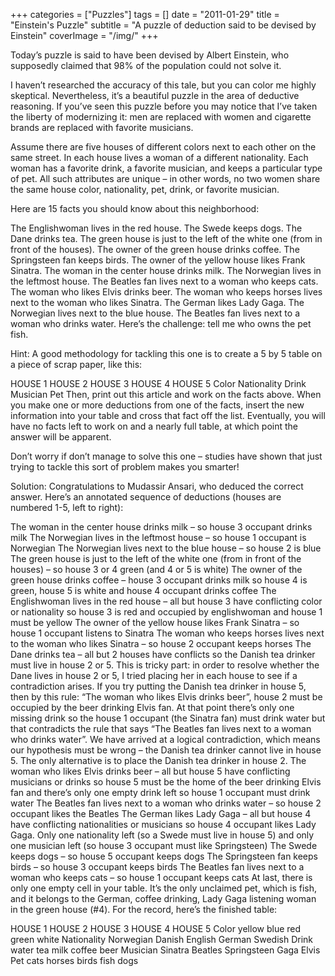 +++
categories = ["Puzzles"]
tags = []
date = "2011-01-29"
title = "Einstein's Puzzle"
subtitle = "A puzzle of deduction said to be devised by Einstein"
coverImage = "/img/"
+++

Today’s puzzle is said to have been devised by Albert Einstein, who supposedly claimed that 98% of the population could not solve it.
<!--more-->
I haven’t researched the accuracy of this tale, but you can color me highly skeptical. Nevertheless, it’s a beautiful puzzle in the area of deductive reasoning. If you’ve seen this puzzle before you may notice that I’ve taken the liberty of modernizing it: men are replaced with women and cigarette brands are replaced with favorite musicians.

Assume there are five houses of different colors next to each other on the same street. In each house lives a woman of a different nationality. Each woman has a favorite drink, a favorite musician, and keeps a particular type of pet. All such attributes are unique – in other words, no two women share the same house color, nationality, pet, drink, or favorite musician.

Here are 15 facts you should know about this neighborhood:

The Englishwoman lives in the red house.
The Swede keeps dogs.
The Dane drinks tea.
The green house is just to the left of the white one (from in front of the houses).
The owner of the green house drinks coffee.
The Springsteen fan keeps birds.
The owner of the yellow house likes Frank Sinatra.
The woman in the center house drinks milk.
The Norwegian lives in the leftmost house.
The Beatles fan lives next to a woman who keeps cats.
The woman who likes Elvis drinks beer.
The woman who keeps horses lives next to the woman who likes Sinatra.
The German likes Lady Gaga.
The Norwegian lives next to the blue house.
The Beatles fan lives next to a woman who drinks water.
Here’s the challenge: tell me who owns the pet fish.

Hint: A good methodology for tackling this one is to create a 5 by 5 table on a piece of scrap paper, like this:

HOUSE 1	HOUSE 2	HOUSE 3	HOUSE 4	HOUSE 5
Color
Nationality
Drink
Musician
Pet
Then, print out this article and work on the facts above. When you make one or more deductions from one of the facts, insert the new information into your table and cross that fact off the list. Eventually, you will have no facts left to work on and a nearly full table, at which point the answer will be apparent.

Don’t worry if don’t manage to solve this one – studies have shown that just trying to tackle this sort of problem makes you smarter!

Solution: Congratulations to Mudassir Ansari, who deduced the correct answer. Here’s an annotated sequence of deductions (houses are numbered 1-5, left to right):

The woman in the center house drinks milk – so house 3 occupant drinks milk
The Norwegian lives in the leftmost house – so house 1 occupant is Norwegian
The Norwegian lives next to the blue house – so house 2 is blue
The green house is just to the left of the white one (from in front of the houses) – so house 3 or 4 green (and 4 or 5 is white)
The owner of the green house drinks coffee – house 3 occupant drinks milk so house 4 is green, house 5 is white and house 4 occupant drinks coffee
The Englishwoman lives in the red house – all but house 3 have conflicting color or nationality so house 3 is red and occupied by englishwoman and house 1 must be yellow
The owner of the yellow house likes Frank Sinatra – so house 1 occupant listens to Sinatra
The woman who keeps horses lives next to the woman who likes Sinatra – so house 2 occupant keeps horses
The Dane drinks tea – all but 2 houses have conflicts so the Danish tea drinker must live in house 2 or 5. This is tricky part: in order to resolve whether the Dane lives in house 2 or 5, I tried placing her in each house to see if a contradiction arises. If you try putting the Danish tea drinker in house 5, then by this rule: “The woman who likes Elvis drinks beer”, house 2 must be occupied by the beer drinking Elvis fan. At that point there’s only one missing drink so the house 1 occupant (the Sinatra fan) must drink water but that contradicts the rule that says “The Beatles fan lives next to a woman who drinks water”. We have arrived at a logical contradiction, which means our hypothesis must be wrong – the Danish tea drinker cannot live in house 5. The only alternative is to place the Danish tea drinker in house 2.
The woman who likes Elvis drinks beer – all but house 5 have conflicting musicians or drinks so house 5 must be the home of the beer drinking Elvis fan and there’s only one empty drink left so house 1 occupant must drink water
The Beatles fan lives next to a woman who drinks water – so house 2 occupant likes the Beatles
The German likes Lady Gaga – all but house 4 have conflicting nationalities or musicians so house 4 occupant likes Lady Gaga. Only one nationality left (so a Swede must live in house 5) and only one musician left (so house 3 occupant must like Springsteen)
The Swede keeps dogs – so house 5 occupant keeps dogs
The Springsteen fan keeps birds – so house 3 occupant keeps birds
The Beatles fan lives next to a woman who keeps cats – so house 1 occupant keeps cats
At last, there is only one empty cell in your table. It’s the only unclaimed pet, which is fish, and it belongs to the German, coffee drinking, Lady Gaga listening woman in the green house (#4). For the record, here’s the finished table:

HOUSE 1	HOUSE 2	HOUSE 3	HOUSE 4	HOUSE 5
Color	yellow	blue	red	green	white
Nationality	Norwegian	Danish	English	German	Swedish
Drink	water	tea	milk	coffee	beer
Musician	Sinatra	Beatles	Springsteen	Gaga	Elvis
Pet	cats	horses	birds	fish	dogs
